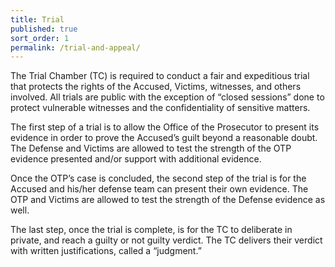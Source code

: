 ```yaml
---
title: Trial
published: true
sort_order: 1
permalink: /trial-and-appeal/
---
```



The Trial Chamber (TC) is required to conduct a fair and expeditious trial that protects the rights of the Accused, Victims, witnesses, and others involved. All trials are public with the exception of “closed sessions” done to protect vulnerable witnesses and the confidentiality of sensitive matters.

The first step of a trial is to allow the Office of the Prosecutor to present its evidence in order to prove the Accused’s guilt beyond a reasonable doubt. The Defense and Victims are allowed to test the strength of the OTP evidence presented and/or support with additional evidence.

Once the OTP’s case is concluded, the second step of the trial is for the Accused and his/her defense team can present their own evidence. The OTP and Victims are allowed to test the strength of the Defense evidence as well.

The last step, once the trial is complete, is for the TC to deliberate in private, and reach a guilty or not guilty verdict. The TC delivers their verdict with written justifications, called a “judgment.”

